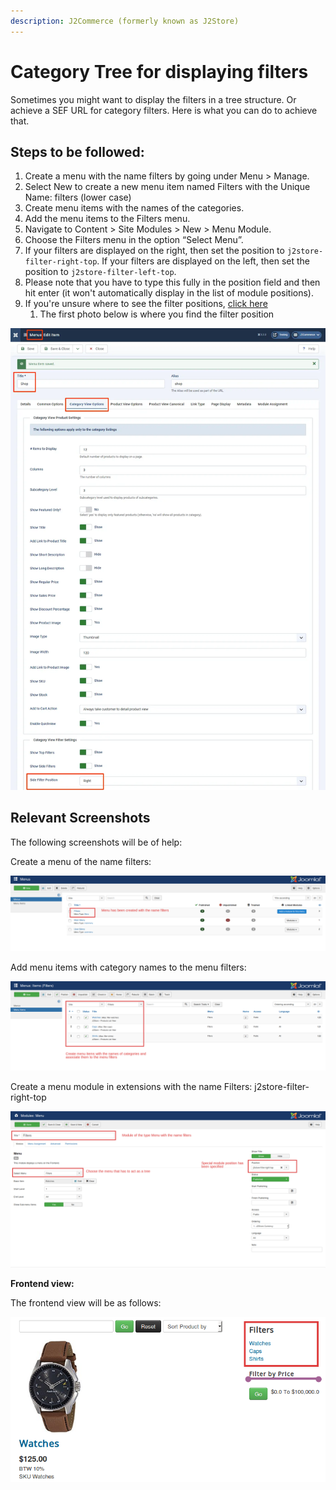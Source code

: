 ```yaml
---
description: J2Commerce (formerly known as J2Store)
---
```


# Category Tree for displaying filters

Sometimes you might want to display the filters in a tree structure. Or achieve a SEF URL for category filters. Here is what you can do to achieve that.

## Steps to be followed: <a href="#steps-to-be-followed" id="steps-to-be-followed"></a>

1. Create a menu with the name filters by going under Menu > Manage.
2. Select New to create a new menu item named Filters with the Unique Name: filters (lower case)
3. Create menu items with the names of the categories.
4. Add the menu items to the Filters menu.
5. Navigate to Content > Site Modules > New > Menu Module.
6. Choose the Filters menu in the option “Select Menu”.
7. If your filters are displayed on the right, then set the position to `j2store-filter-right-top`. If your filters are displayed on the left, then set the position to `j2store-filter-left-top`.
8. Please note that you have to type this fully in the position field and then hit enter (it won't automatically display in the list of module positions).
9. If you're unsure where to see the filter positions, [click here](https://docs.j2commerce.com/j2commerce/layout/product-layout#item-view-options-in-category-listings)
   1. The first photo below is where you find the filter position

![Filter position](<../../assets/filter_position2.webp>)

## Relevant Screenshots <a href="#relevant-screenshots" id="relevant-screenshots"></a>

The following screenshots will be of help:

Create a menu of the name filters:

![categorytree](https://raw.githubusercontent.com/j2store/doc-images/master/layout/category-tree-for-displaying-filters/categorytree1.png)

Add menu items with category names to the menu filters:

![categorytree2](https://raw.githubusercontent.com/j2store/doc-images/master/layout/category-tree-for-displaying-filters/categorytree2.png)

Create a menu module in extensions with the name Filters: j2store-filter-right-top

![category3](https://raw.githubusercontent.com/j2store/doc-images/master/layout/category-tree-for-displaying-filters/categorytree3.png)

**Frontend view:**

The frontend view will be as follows:

![categorytree4](https://raw.githubusercontent.com/j2store/doc-images/master/layout/category-tree-for-displaying-filters/categorytree4.png)
